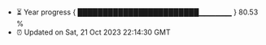 - ⏳ Year progress { ████████████████████████▁▁▁▁▁▁ } 80.53 %
- ⏰ Updated on Sat, 21 Oct 2023 22:14:30 GMT

